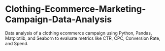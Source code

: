# Clothing-Ecommerce-Marketing-Campaign-Data-Analysis
Data analysis of a clothing ecommerce campaign using Python, Pandas, Matplotlib, and Seaborn to evaluate metrics like CTR, CPC, Conversion Rate, and Spend.
